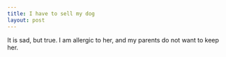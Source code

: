 ```yaml
---
title: I have to sell my dog
layout: post
---
```


It is sad, but true. I am allergic to her, and my parents do not want to keep her.
